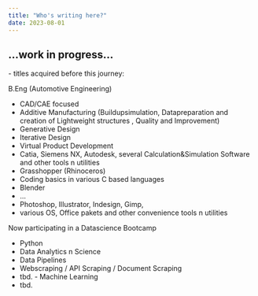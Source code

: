 ```yaml
---
title: "Who's writing here?"
date: 2023-08-01
---
```

<h2>...work in progress...</h2>
<div>
- titles acquired before this journey:
  
  B.Eng (Automotive Engineering)
  
- CAD/CAE focused
- Additive Manufacturing (Buildupsimulation, Datapreparation and creation of Lightweight structures , Quality and Improvement)
- Generative Design
- Iterative Design
- Virtual Product Development
- Catia, Siemens NX, Autodesk, several Calculation&Simulation Software and other tools n utilities
- Grasshopper (Rhinoceros)
- Coding basics in various C based languages
- Blender
- ...
- Photoshop, Illustrator, Indesign, Gimp,
- various OS, Office pakets and other convenience tools n utilities


Now participating in a Datascience Bootcamp
- Python
- Data Analytics n Science
- Data Pipelines
- Webscraping / API Scraping / Document Scraping
- tbd. - Machine Learning
- tbd.
</div>
